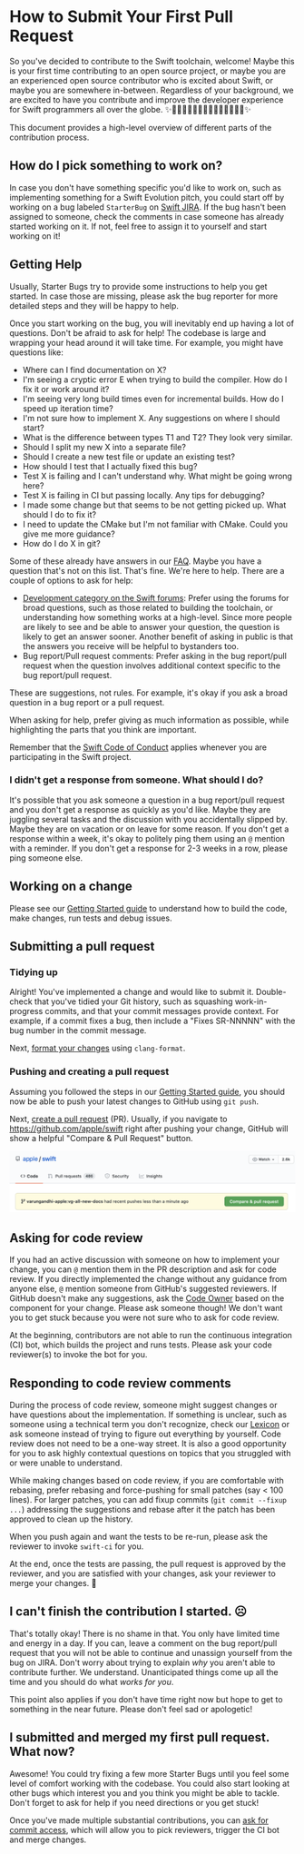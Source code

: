 # How to Submit Your First Pull Request

So you've decided to contribute to the Swift toolchain, welcome!
Maybe this is your first time contributing to an open source project, or maybe
you are an experienced open source contributor who is excited about Swift, or
maybe you are somewhere in-between. Regardless of your background, we are
excited to have you contribute and improve the developer experience for Swift
programmers all over the globe.
:sparkles:🧒🏾🧑🏼‍🎓👩🏽‍💻🧑🏻‍💻👨🏿‍💻:sparkles:

This document provides a high-level overview of different parts of the
contribution process.

## How do I pick something to work on?

In case you don't have something specific you'd like to work on, such as
implementing something for a Swift Evolution pitch, you could start off by
working on a bug labeled `StarterBug` on [Swift JIRA][StarterBug]. If the
bug hasn't been assigned to someone, check the comments in case someone has
already started working on it. If not, feel free to assign it to yourself and
start working on it!

[StarterBug]: https://bugs.swift.org/issues/?jql=labels%20%3D%20StarterBug%20AND%20(status%20%3D%20Open%20OR%20status%20%3D%20Reopened)%20AND%20project%20%3D%20Swift

## Getting Help

Usually, Starter Bugs try to provide some instructions to help you get started.
In case those are missing, please ask the bug reporter for more detailed steps
and they will be happy to help.

Once you start working on the bug, you will inevitably end up having a lot of
questions. Don't be afraid to ask for help! The codebase is large and wrapping
your head around it will take time. For example, you might have questions like:

- Where can I find documentation on X?
- I'm seeing a cryptic error E when trying to build the compiler. How do I fix
  it or work around it?
- I'm seeing very long build times even for incremental builds. How do I speed
  up iteration time?
- I'm not sure how to implement X. Any suggestions on where I should start?
- What is the difference between types T1 and T2? They look very similar.
- Should I split my new X into a separate file?
- Should I create a new test file or update an existing test?
- How should I test that I actually fixed this bug?
- Test X is failing and I can't understand why. What might be going wrong here?
- Test X is failing in CI but passing locally. Any tips for debugging?
- I made some change but that seems to be not getting picked up. What should
  I do to fix it?
- I need to update the CMake but I'm not familiar with CMake. Could you give me
  more guidance?
- How do I do X in git?

Some of these already have answers in our [FAQ](/docs/HowToGuides/FAQ.md).
Maybe you have a question that's not on this list. That's fine.
We're here to help. There are a couple of options to ask for help:

- [Development category on the Swift forums](https://forums.swift.org/c/development):
  Prefer using the forums for broad questions, such as those related to
  building the toolchain, or understanding how something works at a high-level.
  Since more people are likely to see and be able to answer your question, the
  question is likely to get an answer sooner. Another benefit of asking in
  public is that the answers you receive will be helpful to bystanders too.
- Bug report/Pull request comments: Prefer asking in the bug report/pull request
  when the question involves additional context specific to the
  bug report/pull request.

These are suggestions, not rules. For example, it's okay if you ask a broad
question in a bug report or a pull request.

When asking for help, prefer giving as much information as possible, while
highlighting the parts that you think are important.

Remember that the [Swift Code of Conduct][] applies whenever you are
participating in the Swift project.

[Swift Code of Conduct]: https://swift.org/community/#code-of-conduct

### I didn't get a response from someone. What should I do?

It's possible that you ask someone a question in a bug report/pull request and
you don't get a response as quickly as you'd like. Maybe they are juggling
several tasks and the discussion with you accidentally slipped by. Maybe they
are on vacation or on leave for some reason. If you don't get a response
within a week, it's okay to politely ping them using an `@` mention with a
reminder. If you don't get a response for 2-3 weeks in a row, please ping
someone else.

## Working on a change

Please see our [Getting Started guide][] to understand how to build the code,
make changes, run tests and debug issues.

[Getting Started guide]: /docs/HowToGuides/GettingStarted.md

## Submitting a pull request

### Tidying up

Alright! You've implemented a change and would like to submit it.
Double-check that you've tidied your Git history, such as squashing
work-in-progress commits, and that your commit messages provide context.
For example, if a commit fixes a bug, then include a "Fixes SR-NNNNN" with the
bug number in the commit message.

Next, [format your changes](/docs/HowToGuides/FAQ.md#how-do-i-format-my-changes)
using `clang-format`.

### Pushing and creating a pull request

Assuming you followed the steps in our [Getting Started guide][], you should now
be able to push your latest changes to GitHub using `git push`.

Next, [create a pull request][] (PR). Usually, if you navigate to
https://github.com/apple/swift right after pushing your change, GitHub will
show a helpful "Compare & Pull Request" button.

![Compare & Pull Request button in GitHub UI](/docs/GitHubCreatePRScreenshot.png)

[create a pull request]: https://docs.github.com/en/github/collaborating-with-issues-and-pull-requests/creating-a-pull-request#creating-the-pull-request

## Asking for code review

If you had an active discussion with someone on how to implement your change,
you can `@` mention them in the PR description and ask for code review.
If you directly implemented the change without any guidance from anyone else,
`@` mention someone from GitHub's suggested reviewers. If GitHub doesn't
make any suggestions, ask the [Code Owner](/CODE_OWNERS.txt) based on the
component for your change. Please ask someone though! We don't want you to get
stuck because you were not sure who to ask for code review.

At the beginning, contributors are not able to run the continuous integration
(CI) bot, which builds the project and runs tests. Please ask your code
reviewer(s) to invoke the bot for you.

## Responding to code review comments

During the process of code review, someone might suggest changes or have
questions about the implementation. If something is unclear, such as someone
using a technical term you don't recognize, check our
[Lexicon](/docs/Lexicon.md) or ask someone instead of trying to figure out
everything by yourself. Code review does not need to be a one-way
street. It is also a good opportunity for you to ask highly contextual
questions on topics that you struggled with or were unable to understand.

While making changes based on code review, if you are comfortable with
rebasing, prefer rebasing and force-pushing for small patches (say < 100 lines).
For larger patches, you can add fixup commits (`git commit --fixup ...`)
addressing the suggestions and rebase after it the patch has been approved
to clean up the history.

When you push again and want the tests to be re-run, please ask the reviewer
to invoke `swift-ci` for you.

At the end, once the tests are passing, the pull request is approved by
the reviewer, and you are satisfied with your changes, ask your reviewer
to merge your changes. :tada:

## I can't finish the contribution I started. :frowning_face:

That's totally okay! There is no shame in that. You only have limited time and
energy in a day. If you can, leave a comment on the bug report/pull request
that you will not be able to continue and unassign yourself from the bug on
JIRA. Don't worry about trying to explain _why_ you aren't able to contribute
further. We understand. Unanticipated things come up all the time and you
should do what _works for you_.

This point also applies if you don't have time right now but hope to get to
something in the near future. Please don't feel sad or apologetic!

## I submitted and merged my first pull request. What now?

Awesome! You could try fixing a few more Starter Bugs until you feel some
level of comfort working with the codebase. You could also start looking at
other bugs which interest you and you think you might be able to tackle.
Don't forget to ask for help if you need directions or you get stuck!

Once you've made multiple substantial contributions, you can
[ask for commit access](https://swift.org/contributing/#commit-access),
which will allow you to pick reviewers, trigger the CI bot and merge changes.
